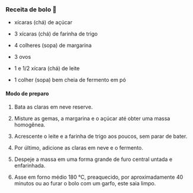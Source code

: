 ### Receita de bolo 🎂

* xícaras (chá) de açúcar

* 3 xícaras (chá) de farinha de trigo

* 4 colheres (sopa) de margarina

* 3 ovos

* 1 e 1/2 xícara (chá) de leite

* 1 colher (sopa) bem cheia de fermento em pó

#### Modo de preparo

1. Bata as claras em neve reserve.

2. Misture as gemas, a margarina e o açúcar até obter uma massa homogênea.

3. Acrescente o leite e a farinha de trigo aos poucos, sem parar de bater.

4. Por último, adicione as claras em neve e o fermento.

5. Despeje a massa em uma forma grande de furo central untada e enfarinhada.

6. Asse em forno médio 180 °C, preaquecido, por aproximadamente 40 minutos ou ao furar o bolo com um garfo, este saia limpo.
